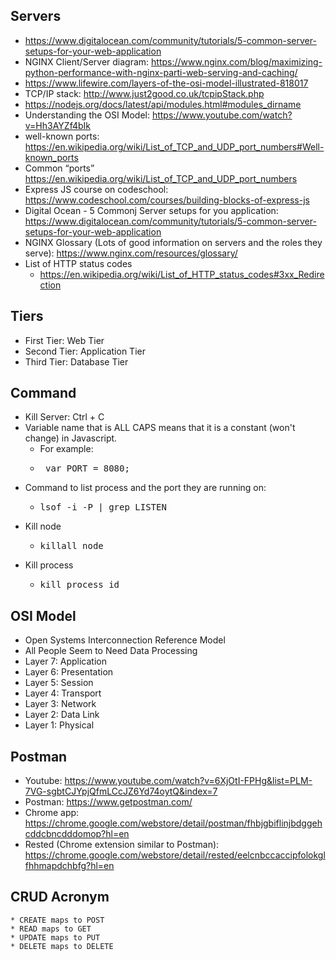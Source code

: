 ## Servers

* https://www.digitalocean.com/community/tutorials/5-common-server-setups-for-your-web-application
* NGINX Client/Server diagram: https://www.nginx.com/blog/maximizing-python-performance-with-nginx-parti-web-serving-and-caching/
* https://www.lifewire.com/layers-of-the-osi-model-illustrated-818017
* TCP/IP stack: http://www.just2good.co.uk/tcpipStack.php
* https://nodejs.org/docs/latest/api/modules.html#modules_dirname
* Understanding the OSI Model: https://www.youtube.com/watch?v=Hh3AYZf4bIk
* well-known ports:  https://en.wikipedia.org/wiki/List_of_TCP_and_UDP_port_numbers#Well-known_ports
* Common “ports” https://en.wikipedia.org/wiki/List_of_TCP_and_UDP_port_numbers
* Express JS course on codeschool: https://www.codeschool.com/courses/building-blocks-of-express-js
* Digital Ocean - 5 Commonj Server setups for you application: https://www.digitalocean.com/community/tutorials/5-common-server-setups-for-your-web-application
* NGINX Glossary (Lots of good information on servers and the roles they serve):
https://www.nginx.com/resources/glossary/
* List of HTTP status codes
	* https://en.wikipedia.org/wiki/List_of_HTTP_status_codes#3xx_Redirection

## Tiers
* First Tier: Web Tier
* Second Tier: Application Tier
* Third Tier: Database Tier


## Command
* Kill Server: Ctrl + C
* Variable name that is ALL CAPS means that it is a constant (won't change) in Javascript.
	* For example: 
	* <pre> var PORT = 8080;</pre>
* Command to list process and the port they are running on:
 	* <pre>lsof -i -P | grep LISTEN</pre>
* Kill node
	* <pre>killall node</pre>
* Kill process
	* <pre>kill process_id</pre>

## OSI Model
* Open Systems Interconnection Reference Model
* All People Seem to Need Data Processing
* Layer 7: Application
* Layer 6: Presentation
* Layer 5: Session
* Layer 4: Transport
* Layer 3: Network
* Layer 2: Data Link
* Layer 1: Physical

## Postman
* Youtube: https://www.youtube.com/watch?v=6XjOtI-FPHg&list=PLM-7VG-sgbtCJYpjQfmLCcJZ6Yd74oytQ&index=7
* Postman: https://www.getpostman.com/
* Chrome app: https://chrome.google.com/webstore/detail/postman/fhbjgbiflinjbdggehcddcbncdddomop?hl=en
* Rested (Chrome extension similar to Postman): https://chrome.google.com/webstore/detail/rested/eelcnbccaccipfolokglfhhmapdchbfg?hl=en

## CRUD Acronym
	* CREATE maps to POST
	* READ maps to GET
	* UPDATE maps to PUT
	* DELETE maps to DELETE

